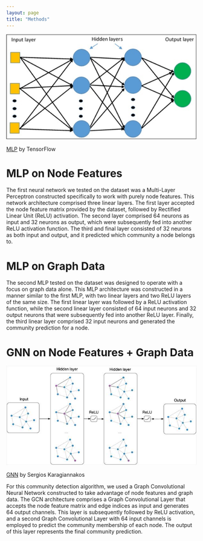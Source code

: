 ```yaml
---
layout: page
title: "Methods"
---
```


![MLP](figures/mlp.jpg)

[MLP](https://www.tutorialspoint.com/tensorflow/tensorflow_multi_layer_perceptron_learning.htm) by TensorFlow

# MLP on Node Features

The first neural network we tested on the dataset was a Multi-Layer Perceptron constructed specifically to work with purely node features. This network architecture comprised three linear layers. The first layer accepted the node feature matrix provided by the dataset, followed by Rectified Linear Unit (ReLU) activation. The second layer comprised 64 neurons as input and 32 neurons as output, which were subsequently fed into another ReLU activation function. The third and final layer consisted of 32 neurons as both input and output, and it predicted which community a node belongs to.

# MLP on Graph Data

The second MLP tested on the dataset was designed to operate with a focus on graph data alone. This MLP architecture was constructed in a manner similar to the first MLP, with two linear layers and two ReLU layers of the same size. The first linear layer was followed by a ReLU activation function, while the second linear layer consisted of 64 input neurons and 32 output neurons that were subsequently fed into another ReLU layer. Finally, the third linear layer comprised 32 input neurons and generated the community prediction for a node. 

# GNN on Node Features + Graph Data

![GNN](figures/gnn.jpg)

[GNN](https://theaisummer.com/Graph_Neural_Networks/) by Sergios Karagiannakos

For this community detection algorithm, we used a Graph Convolutional Neural Network constructed to take advantage of node features and graph data. The GCN architecture comprises a Graph Convolutional Layer that accepts the node feature matrix and edge indices as input and generates 64 output channels. This layer is subsequently followed by ReLU activation, and a second Graph Convolutional Layer with 64 input channels is employed to predict the community membership of each node. The output of this layer represents the final community prediction.
